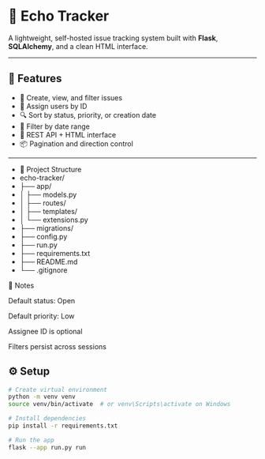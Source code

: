 # 📌 Echo Tracker

A lightweight, self-hosted issue tracking system built with **Flask**, **SQLAlchemy**, and a clean HTML interface.

---

## 🚀 Features

- 🐞 Create, view, and filter issues  
- 👤 Assign users by ID  
- 🔍 Sort by status, priority, or creation date  
- 📅 Filter by date range  
- 🧭 REST API + HTML interface  
- 📦 Pagination and direction control  

---

* 📁 Project Structure
* echo-tracker/
* ├── app/
* │     ├── models.py
* │     ├── routes/
* │     ├── templates/
* │     └── extensions.py
* ├── migrations/
* ├── config.py
* ├── run.py
* ├── requirements.txt
* ├── README.md
* └── .gitignore

🧠 Notes

Default status: Open

Default priority: Low

Assignee ID is optional

Filters persist across sessions

## ⚙️ Setup

```bash
# Create virtual environment
python -m venv venv
source venv/bin/activate  # or venv\Scripts\activate on Windows

# Install dependencies
pip install -r requirements.txt

# Run the app
flask --app run.py run
